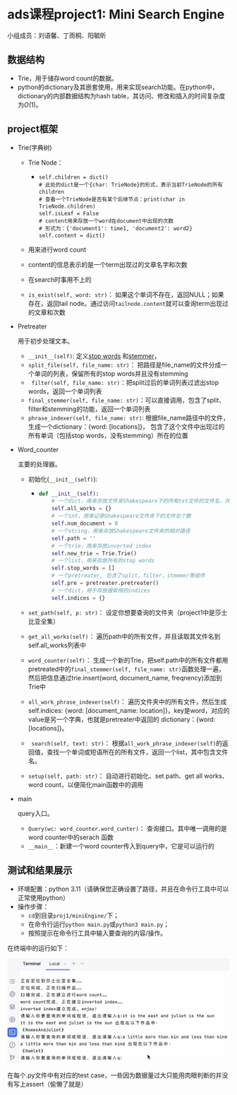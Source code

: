 # ads课程project1: Mini Search Engine

小组成员：刘语馨、丁雨桐、阳毓昕

## 数据结构

- Trie，用于储存word count的数据。
- python的dictionary及其嵌套使用，用来实现search功能。在python中，dictionary的内部数据结构为hash table，其访问、修改和插入的时间复杂度为$O(1)$。

## project框架

- Trie(字典树)

  - Trie Node： 

    - ```
      self.children = dict()
      # 此处的dict是一个{char: TrieNode}的形式，表示当前TrieNode的所有children
      # 查看一个TrieNode是否有某个后继节点：print(char in TrieNode.children)
      self.isLeaf = False
      # content用来存放一个word在document中出现的次数
      # 形式为：{'document1': time1, 'document2': word2}
      self.content = dict()
      ```

  - 用来进行word count

  - content的信息表示的是一个term出现过的文章名字和次数

  - 在search时事用不上的

  - `is_exist(self, word: str)`： 如果这个单词不存在，返回NULL；如果存在，返回tail node。通过访问`tailnode.content`就可以查询term出现过的文章和次数

- Pretreater

  用于初步处理文本。
  
  - `__init__(self)`: 定义[stop words](https://www.nltk.org/data.html) 和[stemmer](https://pypi.org/project/snowballstemmer/)，
  - `split_file(self, file_name: str)`： 把路径是file_name的文件分成一个单词的列表，保留所有的stop words并且没有stemming
  - ` filter(self, file_name: str)`：把split过后的单词列表过滤出stop words，返回一个单词列表
  - `final_stemmer(self, file_name: str)`：可以直接调用，包含了split、filter和stemming的功能，返回一个单词列表
  - `phrase_indexer(self, file_name: str)`: 根据file_name路径中的文件，生成一个dictionary：{word: [locations]}， 包含了这个文件中出现过的所有单词（包括stop words，没有stemming）所在的位置
  
- Word_counter

  主要的处理器。

  - 初始化(`__init__(self)`):

    - ```python
      def __init__(self):
          # 一个dict，用来存放文件夹Shakespeare下的所有txt文件的文件名，并生成对应的id
          self.all_works = {}
          # 一个int，用来记录Shakespeare文件夹下的文件总个数
          self.num_document = 0
          # 一个string，用来存放Shakespeare文件夹的相对路径
          self.path = ''
          # 一个trie，用来存放inverted index
          self.new_trie = Trie.Trie()
          # 一个list，用来存放所有的stop words
          self.stop_words = []
          # 一个pretreater, 包含了split，filter，stemmer等组件
          self.pre = pretreater.pretreater()
          # 一个dict，用于存放搜索用的indices
          self.indices = {}
      ```

  - `set_path(self, p: str)`： 设定你想要查询的文件夹（project1中是莎士比亚全集）

  - `get_all_works(self)`： 遍历path中的所有文件，并且读取其文件名到self.all_works列表中

  - `word_counter(self)`： 生成一个新的Trie，把self.path中的所有文件都用pretreated中的`final_stemmer(self, file_name: str)`函数处理一遍，然后把信息通过trie.insert(word, document_name, freqnency)添加到Trie中

  - `all_work_phrase_indexer(self)`： 遍历文件夹中的所有文件，然后生成self.indices: {word: [document_name: location]}，key是word，对应的value是另一个字典，也就是pretreater中返回的 dictionary：{word: [locations]}。

  - ` search(self, text: str)`： 根据`all_work_phrase_indexer(self)`的返回值，查找一个单词或短语所在的所有文件，返回一个list，其中包含文件名。

  - `setup(self, path: str)`： 自动进行初始化、set path、get all works、word count，以便简化main函数中的调用

- main

  query入口。
  
  - `Query(wc: word_counter.word_cunter)`： 查询接口。其中唯一调用的是word counter中的serach 函数
  - `__main__`：新建一个word counter传入到query中，它是可以运行的


## 测试和结果展示

- 环境配置：python 3.11（请确保您正确设置了路径，并且在命令行工具中可以正常使用python）
- 操作步骤：
  - `cd`到目录`proj1/miniEngine/`下；
  - 在命令行运行`python main.py`或`python3 main.py`；
  - 按照提示在命令行工具中输入要查询的内容/操作。

在终端中的运行如下：

<img src="test.png" style="zoom:50%;" />

在每个.py文件中有对应的test case，一些因为数据量过大只能用肉眼判断的并没有写上assert（偷懒了就是）
